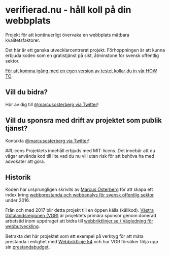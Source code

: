 # verifierad.nu - håll koll på din webbplats
Projekt för att kontinuerligt övervaka en webbplats mätbara kvalitetsfaktorer.

Det här är ett ganska utvecklarcentrerat projekt. Förhoppningen är att kunna erbjuda koden som en gratistjänst på sikt, åtminstone för svensk offentlig sektor.

[För att komma igång med en egen version av testet kollar du in vår HOW TO](HOWTO.md).

## Vill du bidra?
Hör av dig till [@marcusosterberg via Twitter](https://twitter.com/marcusosterberg)!

## Vill du sponsra med drift av projektet som publik tjänst?
Kontakta [@marcusosterberg via Twitter](https://twitter.com/marcusosterberg)!

##Licens
Projektets innehåll erbjuds med MIT-licens. Det innebär att du vågar använda kod till lite vad du nu vill utan risk för att behöva ha med advokater att göra.

## Historik
Koden har ursprungligen skrivits av [Marcus Österberg](http://webbstrategiforalla.se/kontakt/marcus-osterberg/) för att skapa ett index kring [webbprestanda och webbanalys för svensk offentlig sektor](http://webbstrategiforalla.se/offentlig-sektors-webbprestanda/) under 2016. 

Från och med 2017 blir detta projekt till en öppen källa (källkod). [Västra Götalandsregionen (VGR)](http://www.vgregion.se/) är projektets primära sponsor genom donerad arbetstid inom uppdraget att bidra till [webbriktlinjer.se / Vägledning för webbutveckling](https://webbriktlinjer.se/).

Betrakta det här projektet som ett exempel på verktyg för att mäta prestanda i enlighet med [Webbriktlinje 54](https://webbriktlinjer.se/r/54-optimera-webbplatsen-for-basta-prestanda/) och hur VGR försöker följa upp sin [prestandabudget](https://github.com/Vastra-Gotalandsregionen/Webbanalys/blob/master/prestandabudgetar/www.vgregion.se.md).